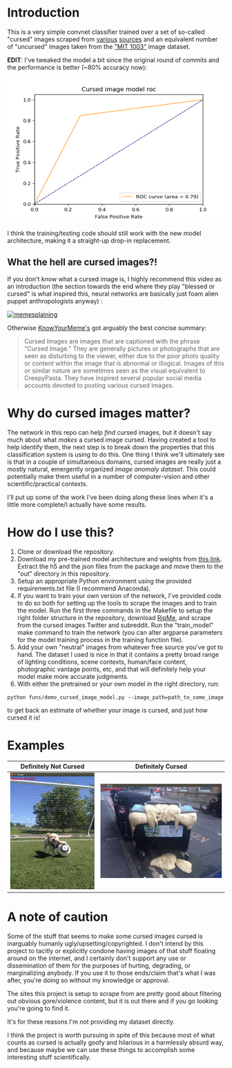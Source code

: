 # Introduction

This is a very simple convnet classifier trained over a set of so-called "cursed" images scraped from [various](https://twitter.com/cursedimages) [sources](https://www.reddit.com/r/cursedimages/) and an equivalent number of "uncursed" images taken from the ["MIT 1003"](http://people.csail.mit.edu/tjudd/WherePeopleLook/index.html) image dataset. 

**EDIT**: I've tweaked the model a bit since the original round of commits and the performance is better (~80% accuracy now):

![](example_imgs/cursed_image_model_roc.png) 

I think the training/testing code should still work with the new model architecture, making it a straight-up drop-in replacement. 

## What the hell are cursed images?!

If you don't know what a cursed image is, I highly recommend this video as an introduction (the section towards the end where they play "blessed or cursed" is what inspired this, neural networks are basically just foam alien puppet anthropologists anyway) :

[![memesplaining](https://i.ytimg.com/vi/SsNBhWxUIb0/hqdefault.jpg?sqp=-oaymwEjCPYBEIoBSFryq4qpAxUIARUAAAAAGAElAADIQj0AgKJDeAE=&rs=AOn4CLC8Ss18wZCfja2FG9VDjlxLOoZu1A)](https://youtu.be/SsNBhWxUIb0) 

Otherwise [KnowYourMeme's](https://knowyourmeme.com/memes/cursed-image) got arguably the best concise summary:

>Cursed Images are images that are captioned with the phrase "Cursed Image." They are generally pictures or photographs that are seen as disturbing to the viewer, either due to the poor photo quality or content within the image that is abnormal or illogical. Images of this or similar nature are sometimes seen as the visual equivalent to CreepyPasta. They have inspired several popular social media accounts devoted to posting various cursed images.

# Why do cursed images matter?

The network in this repo can help _find_ cursed images, but it doesn't say much about what _makes_ a cursed image cursed. Having created a tool to help identify them, the next step is to break down the properties that this classification system is using to do this. One thing I think we'll ultimately see is that in a couple of simultaneous domains, cursed images are really just a mostly natural, emergently organized _image anomaly dataset_. This could potentially make them useful in a number of computer-vision and other scientific/practical contexts. 

I'll put up some of the work I've been doing along these lines when it's a little more complete/I actually have some results.

# How do I use this?

1. Clone or download the repository.
2. Download my pre-trained model architecture and weights from [this link](http://tinyurl.com/yakeglyf). Extract the h5 and the json files from the package and move them to the "out" directory in this repository.
3. Setup an appropriate Python environment using the provided requirements.txt file (I recommend Anaconda).
3. If you want to train your own version of the network, I've provided code to do so both for setting up the tools to scrape the images and to train the model. Run the first three commands in the Makefile to setup the right folder structure in the repository, download [RipMe](https://github.com/RipMeApp/ripme), and scrape from the cursed images Twitter and subreddit. Run the "train_model" make command to train the network (you can alter argparse parameters for the model training process in the training function file).
4. Add your own "neutral" images from whatever free source you've got to hand. The dataset I used is nice in that it contains a pretty broad range of lighting conditions, scene contexts, human/face content, photographic vantage points, etc, and that will definitely help your model make more accurate judgments.
5. With either the pretrained or your own model in the right directory, run:

```
python funs/demo_cursed_image_model.py --image_path=path_to_some_image
```

to get back an estimate of whether your image is cursed, and just how cursed it is!

# Examples

Definitely Not Cursed             |  Definitely Cursed
:-------------------------:|:-------------------------:
![](example_imgs/how_neutral.png)  |  ![](example_imgs/how_cursed.png)

# A note of caution

Some of the stuff that seems to make some cursed images cursed is inarguably humanly ugly/upsetting/copyrighted. I don't intend by this project to tacitly or explicitly condone having images of that stuff floating around on the internet, and I certainly don't support any use or dissemination of them for the purposes of hurting, degrading, or marginalizing anybody. If you use it to those ends/claim that's what I was after, you're doing so without my knowledge or approval. 

The sites this project is setup to scrape from are _pretty_ good about filtering out obvious gore/violence content, but it is out there and if you go looking you're going to find it. 

It's for these reasons I'm not providing my dataset directly. 

I think the project is worth pursuing in spite of this because most of what counts as cursed is actually goofy and hilarious in a harmlessly absurd way, and because maybe we can use these things to accomplish some interesting stuff scientifically.